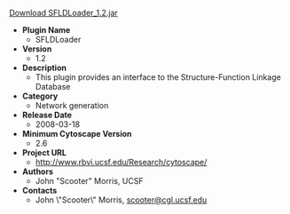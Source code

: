 <a href="SFLDLoader_1.2.jar">Download SFLDLoader_1.2.jar</a>

* __Plugin Name__
  * SFLDLoader
* __Version__
  * 1.2
* __Description__
  * This plugin provides an interface to the Structure-Function Linkage Database
* __Category__
  * Network generation
* __Release Date__
  * 2008-03-18
* __Minimum Cytoscape Version__
  * 2.6
* __Project URL__
  * http://www.rbvi.ucsf.edu/Research/cytoscape/
* __Authors__
  * John "Scooter" Morris, UCSF
* __Contacts__
  * John \\\"Scooter\\\" Morris, scooter@cgl.ucsf.edu
